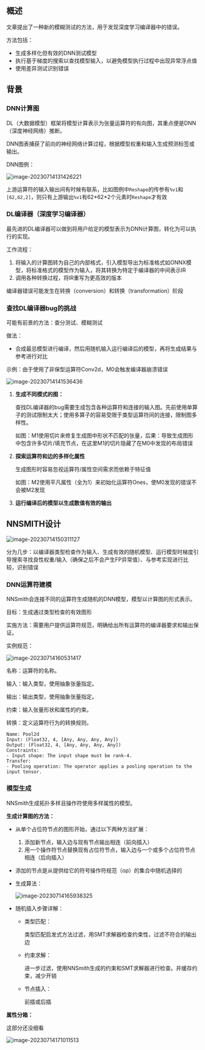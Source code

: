## 概述

文章提出了一种新的模糊测试的方法，用于发现深度学习编译器中的错误。

方法包括：

- 生成多样化但有效的DNN测试模型
- 执行基于梯度的搜索以查找模型输入，以避免模型执行过程中出现异常浮点值
- 使用差异测试识别错误

## 背景

### DNN计算图

DL（大数据模型）框架将模型计算表示为张量运算符的有向图，其重点便是DNN（深度神经网络）推断。

DNN图表捕获了前向的神经网络计算过程，根据模型权重和输入生成预测标签或输出。

DNN图例：

![image-20230714131426221](assets/image-20230714131426221.png)

上游运算符的输入输出间有时候有联系，比如图例中`Reshape`的传参有`%v1`和`[62,62,2]`，则只有上游输出`%v1`有62\*62\*2个元素时`Reshape`才有效

### DL编译器（深度学习编译器）

最先进的DL编译器可以做到将用户给定的模型表示为DNN计算图，转化为可以执行的实现。

工作流程：

1. 将输入的计算图转为自己的内部格式，引入模型导出为标准格式如ONNX模型，将标准格式的模型作为输入，将其转换为特定于编译器的中间表示IR
2. 调用各种转换过程，将IR重写为更高效的版本

编译器错误可能发生在转换（conversion）和转换（transformation）阶段

### 查找DL编译器bug的挑战

可能有前景的方法：查分测试、模糊测试

做法：

- 合成最忌模型进行编译，然后用随机输入运行编译后的模型，再将生成结果与参考进行对比

示例：由于使用了非保型运算符Conv2d，M0会触发编译器崩溃错误

![image-20230714141536436](assets/image-20230714141536436.png)

1. **生成不同模式的图：**

   查找DL编译器的bug需要生成包含各种运算符和连接的输入图。先前使用单算子的测试限制太大；使用多算子的容易受限于类型运算符间的连接，限制图多样性。

   如图：M1使用切片来修复生成图中形状不匹配的张量，后果：导致生成图形中包含许多切片/填充节点，在这里M1的切片隐藏了在M0中发现的布局错误

2. **探索运算符和边的多样化属性**

   生成图形时容易忽视运算符/属性空间需求而依赖于特征值

   如图：M2使用平凡属性（全为1）来初始化运算符Ones，使M0发现的错误不会被M2发现

3. **运行编译后的模型以生成数值有效的输出**

## NNSMITH设计

![image-20230714150311127](assets/image-20230714150311127.png)

分为几步：以编译器类型检查作为输入、生成有效的随机模型、运行模型时梯度引导搜索寻找良性权重/输入（确保之后不会产生FP异常值）、与参考实现进行比较，识别错误

### DNN运算符建模

NNSmith会连接不同的运算符生成随机的DNN模型，模型以计算图的形式表示。

目标：生成通过类型检查的有效图形

实施方法：需要用户提供运算符规范，明确给出所有运算符的编译器要求和输出保证。

实例规范：

![image-20230714160531417](assets/image-20230714160531417.png)

名称：运算符的名称。 

输入：输入类型，使用抽象张量指定。 

输出：输出类型，使用抽象张量指定。 

约束：输入张量形状和属性的约束。 

转换：定义运算符行为的转换规则。

```
Name: Pool2d
Input: (Float32, 4, [Any, Any, Any, Any])
Output: (Float32, 4, [Any, Any, Any, Any])
Constraints:
- Input shape: The input shape must be rank-4.
Transfer:
- Pooling operation: The operator applies a pooling operation to the input tensor.

```



### 模型生成

NNSmith生成拓扑多样且操作符使用多样属性的模型。

**生成计算图的方法：**

- 从单个占位符节点的图形开始，通过以下两种方法扩展：
  1. 添加新节点，输入边与现有节点输出相连（前向插入）
  2. 用一个操作符节点替换现有占位符节点，输入边与一个或多个占位符节点相连（后向插入）

- 添加的节点是从提供给它的符号操作符规范（op）的集合中随机选择的

- 生成算法：

  ![image-20230714165938325](assets/image-20230714165938325.png)

- 随机插入步骤详解：

  - 类型匹配：

    类型匹配启发式方法过滤，用SMT求解器检查约束性，过滤不符合的输出边

  - 约束求解：

    进一步过滤，使用NNSmith生成的约束和SMT求解器进行检查。并缓存约束，减少开销

  - 节点插入：

    前插或后插

**属性分箱：**

这部分还没细看

![image-20230714171011513](assets/image-20230714171011513.png)

### 

